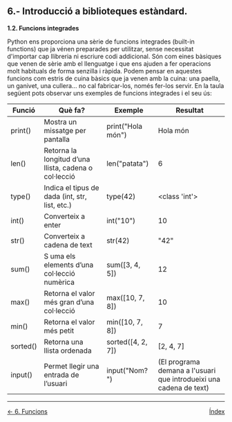 ## 6.- Introducció a biblioteques estàndard.


**1.2. Funcions integrades**

Python ens proporciona una sèrie de funcions integrades (built-in functions) que ja vénen preparades per utilitzar, sense necessitat
d'importar cap llibreria ni escriure codi addicional. Són com eines bàsiques que venen de sèrie amb el llenguatge i que ens ajuden a
fer operacions molt habituals de forma senzilla i ràpida.
Podem pensar en aquestes funcions com estris de cuina bàsics que ja venen amb la cuina: una paella, un ganivet, una cullera... no
cal fabricar-los, només fer-los servir.
En la taula següent pots observar uns exemples de funcions integrades i el seu ús:

|Funció | Què fa? |  Exemple | Resultat|
|---|---|---|---|
|print() |Mostra un missatge per pantalla|print("Hola món") | Hola món|
| len() | Retorna la longitud d’una llista, cadena o col·lecció | len("patata") | 6
| type() | Indica el tipus de dada (int, str, list, etc.) | type(42) | <class 'int'>
| int() | Converteix a enter | int("10") | 10 |
|str() | Converteix a cadena de text | str(42) | "42" |
|sum() |S uma els elements d’una col·lecció numèrica | sum([3, 4, 5]) | 12 |
| max() | Retorna el valor més gran d’una col·lecció | max([10, 7, 8]) | 10 |
|min() | Retorna el valor més petit | min([10, 7, 8]) | 7 |
| sorted() | Retorna una llista ordenada | sorted([4, 2, 7]) | [2, 4, 7] |
|input() | Permet llegir una entrada de l’usuari | input("Nom? ") | (El programa demana a l'usuari que introdueixi una cadena de text) |

---

<div style="justify-content: space-between;">
<p style="display:inline; display: flex; justify-content: space-between; width: auto;">
       <span><a href="/apunts/6-funcions.html">← 6. Funcions</a></span>
       <span><a href="/apunts">Índex</a></span>
</p>
</div>








